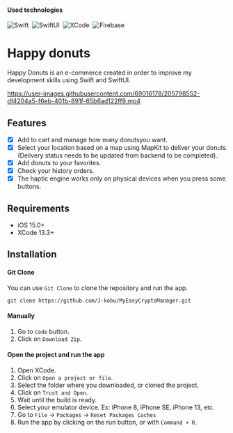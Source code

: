 #### Used technologies
![Swift](https://img.shields.io/badge/-Swift-333333?style=flat&logo=Swift)&nbsp;
![SwiftUI](https://img.shields.io/badge/-SwiftUI-333333?style=flat&logo=Apple)&nbsp;
![XCode](https://img.shields.io/badge/-Xcode-333333?style=flat&logo=Xcode)&nbsp;
![Firebase](https://img.shields.io/badge/-firebase-333333?style=flat&logo=firebase)&nbsp;

# Happy donuts
<p align="center">
  <p align="left">
    Happy Donuts is an e-commerce created in order to improve my development skills using Swift and SwiftUI. 
  </p>
</p>


https://user-images.githubusercontent.com/69016178/205798552-df4204a5-f6eb-401b-891f-65b6ad122ff9.mp4


## Features

- [x] Add to cart and manage how many donutsyou want.
- [x] Select your location based on a map using MapKit to deliver your donuts (Delivery status needs to be updated from backend to be completed). 
- [x] Add donuts to your favorites. 
- [x] Check your history orders. 
- [x] The haptic engine works only on physical devices when you press some buttons. 

## Requirements

- iOS 15.0+
- XCode 13.3+

## Installation

#### Git Clone
You can use `Git Clone` to clone the repository and run the app.

```
git clone https://github.com/J-kobu/MyEasyCryptoManager.git
```

#### Manually

1. Go to `Code` button. 
2. Click on `Download Zip`.

#### Open the project and run the app
1. Open XCode.
2. Click on `Open a project or file`.
3. Select the folder where you downloaded, or cloned the project.
4. Click on `Trust and Open`.
5. Wait until the build is ready. 
6. Select your emulator device. Ex: iPhone 8, iPhone SE, iPhone 13, etc.
8. Go to `File` -> `Packages` -> `Reset Packages Caches`
7. Run the app by clicking on the run button, or with `Command + R`.







